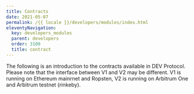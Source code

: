 ```yaml
---
title: Contracts
date: 2021-05-07
permalink: /{{ locale }}/developers/modules/index.html
eleventyNavigation:
  key: developers_modules
  parent: developers
  order: 3100
  title: contract
---
```


The following is an introduction to the contracts available in DEV Protocol.
Please note that the interface between V1 and V2 may be different.
V1 is running on Ethereum mainrnet and Ropsten, V2 is running on Arbitrum One and Arbitrum testnet (rinkeby).

